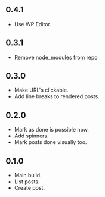 ## 0.4.1

- Use WP Editor.

## 0.3.1

- Remove node_modules from repo

## 0.3.0

- Make URL's clickable.
- Add line breaks to rendered posts.

## 0.2.0

- Mark as done is possible now.
- Add spinners.
- Mark posts done visually too.

## 0.1.0

- Main build.
- List posts.
- Create post.
